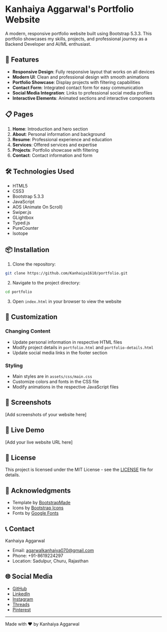# Kanhaiya Aggarwal's Portfolio Website

A modern, responsive portfolio website built using Bootstrap 5.3.3. This portfolio showcases my skills, projects, and professional journey as a Backend Developer and AI/ML enthusiast.

## 🚀 Features

- **Responsive Design**: Fully responsive layout that works on all devices
- **Modern UI**: Clean and professional design with smooth animations
- **Portfolio Showcase**: Display projects with filtering capabilities
- **Contact Form**: Integrated contact form for easy communication
- **Social Media Integration**: Links to professional social media profiles
- **Interactive Elements**: Animated sections and interactive components

## 📋 Pages

1. **Home**: Introduction and hero section
2. **About**: Personal information and background
3. **Resume**: Professional experience and education
4. **Services**: Offered services and expertise
5. **Projects**: Portfolio showcase with filtering
6. **Contact**: Contact information and form

## 🛠️ Technologies Used

- HTML5
- CSS3
- Bootstrap 5.3.3
- JavaScript
- AOS (Animate On Scroll)
- Swiper.js
- GLightbox
- Typed.js
- PureCounter
- Isotope

## 📦 Installation

1. Clone the repository:
```bash
git clone https://github.com/Kanhaiya1610/portfolio.git
```

2. Navigate to the project directory:
```bash
cd portfolio
```

3. Open `index.html` in your browser to view the website

## 🎨 Customization

### Changing Content
- Update personal information in respective HTML files
- Modify project details in `portfolio.html` and `portfolio-details.html`
- Update social media links in the footer section

### Styling
- Main styles are in `assets/css/main.css`
- Customize colors and fonts in the CSS file
- Modify animations in the respective JavaScript files

## 📸 Screenshots

[Add screenshots of your website here]

## 🔗 Live Demo

[Add your live website URL here]

## 📝 License

This project is licensed under the MIT License - see the [LICENSE](LICENSE) file for details.

## 🙏 Acknowledgments

- Template by [BootstrapMade](https://bootstrapmade.com/)
- Icons by [Bootstrap Icons](https://icons.getbootstrap.com/)
- Fonts by [Google Fonts](https://fonts.google.com/)

## 📞 Contact

Kanhaiya Aggarwal
- Email: agarwalkanhaiya070@gmail.com
- Phone: +91-8619224297
- Location: Sadulpur, Churu, Rajasthan

## 🌐 Social Media

- [GitHub](https://github.com/Kanhaiya1610)
- [LinkedIn](https://www.linkedin.com/in/kanhaiya-aggarwal)
- [Instagram](https://www.instagram.com/kanhaiya.aggarwal.1610/)
- [Threads](https://www.threads.net/@kanhaiya.aggarwal.1610)
- [Pinterest](https://in.pinterest.com/kanhaiyaaggarwal/)

---

Made with ❤️ by Kanhaiya Aggarwal
